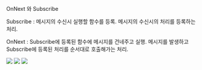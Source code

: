 OnNext 와 Subscribe

Subscribe : 메시지의 수신시 실행할 함수를 등록. 메시지의 수신시의 처리를 등록하는 처리.

OnNext : Subscribe에 등록된 함수에 메시지를 건네주고 실행. 메시지를 발생하고 Subscribe에 등록된 처리를 순서대로 호출해가는 처리.

<div>
  <img src="https://user-images.githubusercontent.com/42706180/45206038-f80e0980-b2be-11e8-9d5e-585214adff33.png">
  
  <img src="https://user-images.githubusercontent.com/42706180/45206043-f9d7cd00-b2be-11e8-8835-33d3aca492a8.png">
  
  <img src="https://user-images.githubusercontent.com/42706180/45206049-fcd2bd80-b2be-11e8-8ed0-d822fed71c9f.png">
</div>
